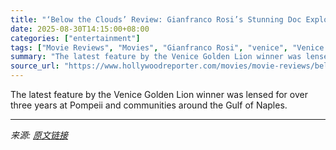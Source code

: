 ```yaml
---
title: "‘Below the Clouds’ Review: Gianfranco Rosi’s Stunning Doc Explores Life Beneath Mount Vesuvius, Today and in Ancient Times"
date: 2025-08-30T14:15:00+08:00
categories: ["entertainment"]
tags: ["Movie Reviews", "Movies", "Gianfranco Rosi", "venice", "Venice 2025", "Venice Film Festival", "Venice Film Festival 2025"]
summary: "The latest feature by the Venice Golden Lion winner was lensed for over three years at Pompeii and communities around the Gulf of Naples."
source_url: "https://www.hollywoodreporter.com/movies/movie-reviews/below-the-clouds-review-gianfranco-rosi-1236355571/"
---
```


The latest feature by the Venice Golden Lion winner was lensed for over three years at Pompeii and communities around the Gulf of Naples.

---

*来源: [原文链接](https://www.hollywoodreporter.com/movies/movie-reviews/below-the-clouds-review-gianfranco-rosi-1236355571/)*

